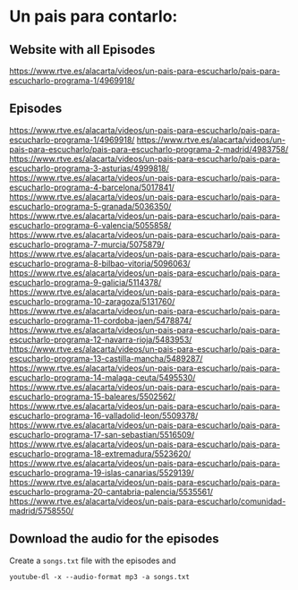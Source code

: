 # Un pais para contarlo:

## Website with all Episodes
https://www.rtve.es/alacarta/videos/un-pais-para-escucharlo/pais-para-escucharlo-programa-1/4969918/


## Episodes
https://www.rtve.es/alacarta/videos/un-pais-para-escucharlo/pais-para-escucharlo-programa-1/4969918/ 
https://www.rtve.es/alacarta/videos/un-pais-para-escucharlo/pais-para-escucharlo-programa-2-madrid/4983758/
https://www.rtve.es/alacarta/videos/un-pais-para-escucharlo/pais-para-escucharlo-programa-3-asturias/4999818/
https://www.rtve.es/alacarta/videos/un-pais-para-escucharlo/pais-para-escucharlo-programa-4-barcelona/5017841/
https://www.rtve.es/alacarta/videos/un-pais-para-escucharlo/pais-para-escucharlo-programa-5-granada/5036350/
https://www.rtve.es/alacarta/videos/un-pais-para-escucharlo/pais-para-escucharlo-programa-6-valencia/5055858/
https://www.rtve.es/alacarta/videos/un-pais-para-escucharlo/pais-para-escucharlo-programa-7-murcia/5075879/
https://www.rtve.es/alacarta/videos/un-pais-para-escucharlo/pais-para-escucharlo-programa-8-bilbao-vitoria/5096063/
https://www.rtve.es/alacarta/videos/un-pais-para-escucharlo/pais-para-escucharlo-programa-9-galicia/5114378/
https://www.rtve.es/alacarta/videos/un-pais-para-escucharlo/pais-para-escucharlo-programa-10-zaragoza/5131760/
https://www.rtve.es/alacarta/videos/un-pais-para-escucharlo/pais-para-escucharlo-programa-11-cordoba-jaen/5478874/
https://www.rtve.es/alacarta/videos/un-pais-para-escucharlo/pais-para-escucharlo-programa-12-navarra-rioja/5483953/
https://www.rtve.es/alacarta/videos/un-pais-para-escucharlo/pais-para-escucharlo-programa-13-castilla-mancha/5489287/
https://www.rtve.es/alacarta/videos/un-pais-para-escucharlo/pais-para-escucharlo-programa-14-malaga-ceuta/5495530/
https://www.rtve.es/alacarta/videos/un-pais-para-escucharlo/pais-para-escucharlo-programa-15-baleares/5502562/
https://www.rtve.es/alacarta/videos/un-pais-para-escucharlo/pais-para-escucharlo-programa-16-valladolid-leon/5509378/
https://www.rtve.es/alacarta/videos/un-pais-para-escucharlo/pais-para-escucharlo-programa-17-san-sebastian/5516509/
https://www.rtve.es/alacarta/videos/un-pais-para-escucharlo/pais-para-escucharlo-programa-18-extremadura/5523620/
https://www.rtve.es/alacarta/videos/un-pais-para-escucharlo/pais-para-escucharlo-programa-19-islas-canarias/5529139/
https://www.rtve.es/alacarta/videos/un-pais-para-escucharlo/pais-para-escucharlo-programa-20-cantabria-palencia/5535561/
https://www.rtve.es/alacarta/videos/un-pais-para-escucharlo/comunidad-madrid/5758550/


## Download the audio for the episodes

Create a `songs.txt` file with the episodes and 

```
youtube-dl -x --audio-format mp3 -a songs.txt
```

